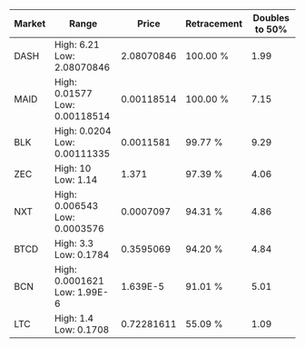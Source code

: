 | Market | Range | Price| Retracement | Doubles to 50% |
| --- | --- | --- | --- | --- |
| DASH | High: 6.21<br />Low: 2.08070846 | 2.08070846 | 100.00 % | 1.99 |
| MAID | High: 0.01577<br />Low: 0.00118514 | 0.00118514 | 100.00 % | 7.15 |
| BLK | High: 0.0204<br />Low: 0.00111335 | 0.0011581 | 99.77 % | 9.29 |
| ZEC | High: 10<br />Low: 1.14 | 1.371 | 97.39 % | 4.06 |
| NXT | High: 0.006543<br />Low: 0.0003576 | 0.0007097 | 94.31 % | 4.86 |
| BTCD | High: 3.3<br />Low: 0.1784 | 0.3595069 | 94.20 % | 4.84 |
| BCN | High: 0.0001621<br />Low: 1.99E-6 | 1.639E-5 | 91.01 % | 5.01 |
| LTC | High: 1.4<br />Low: 0.1708 | 0.72281611 | 55.09 % | 1.09 |
